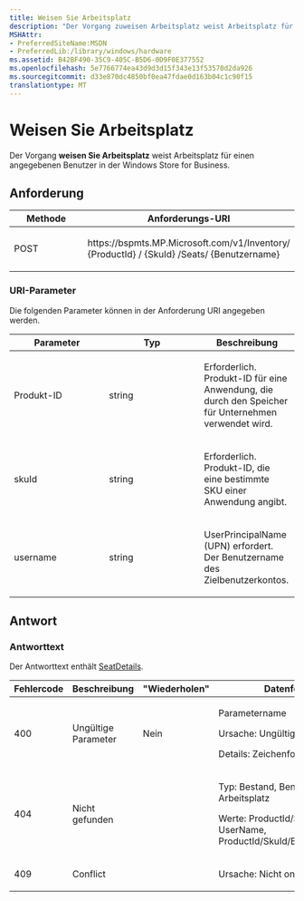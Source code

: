 ```yaml
---
title: Weisen Sie Arbeitsplatz
description: "Der Vorgang zuweisen Arbeitsplatz weist Arbeitsplatz für einen angegebenen Benutzer im Windows Store für Business."
MSHAttr:
- PreferredSiteName:MSDN
- PreferredLib:/library/windows/hardware
ms.assetid: B42BF490-35C9-405C-B5D6-0D9F0E377552
ms.openlocfilehash: 5e7766774ea43d9d3d15f343e13f53570d2da926
ms.sourcegitcommit: d33e870dc4850bf0ea47fdae0d163b04c1c90f15
translationtype: MT
---
```

# <a name="assign-seat"></a>Weisen Sie Arbeitsplatz

Der Vorgang **weisen Sie Arbeitsplatz** weist Arbeitsplatz für einen angegebenen Benutzer in der Windows Store for Business.

## <a name="request"></a>Anforderung

<table>
<colgroup>
<col width="50%" />
<col width="50%" />
</colgroup>
<thead>
<tr class="header">
<th>Methode</th>
<th>Anforderungs-URI</th>
</tr>
</thead>
<tbody>
<tr class="odd">
<td><p>POST</p></td>
<td><p>https://bspmts.MP.Microsoft.com/v1/Inventory/ {ProductId} / {SkuId} /Seats/ {Benutzername}</p></td>
</tr>
</tbody>
</table>

 
### <a name="uri-parameters"></a>URI-Parameter

Die folgenden Parameter können in der Anforderung URI angegeben werden.

<table>
<colgroup>
<col width="33%" />
<col width="33%" />
<col width="33%" />
</colgroup>
<thead>
<tr class="header">
<th>Parameter</th>
<th>Typ</th>
<th>Beschreibung</th>
</tr>
</thead>
<tbody>
<tr class="odd">
<td><p>Produkt-ID</p></td>
<td><p>string</p></td>
<td><p>Erforderlich. Produkt-ID für eine Anwendung, die durch den Speicher für Unternehmen verwendet wird.</p></td>
</tr>
<tr class="even">
<td><p>skuId</p></td>
<td><p>string</p></td>
<td><p>Erforderlich. Produkt-ID, die eine bestimmte SKU einer Anwendung angibt.</p></td>
</tr>
<tr class="odd">
<td><p>username</p></td>
<td><p>string</p></td>
<td><p>UserPrincipalName (UPN) erfordert. Der Benutzername des Zielbenutzerkontos.</p></td>
</tr>
</tbody>
</table>


## <a name="response"></a>Antwort

### <a name="response-body"></a>Antworttext

Der Antworttext enthält [SeatDetails](data-structures-windows-store-for-business.md#seatdetails).

<table>
<colgroup>
<col width="20%" />
<col width="20%" />
<col width="20%" />
<col width="20%" />
<col width="20%" />
</colgroup>
<thead>
<tr class="header">
<th>Fehlercode</th>
<th>Beschreibung</th>
<th>"Wiederholen"</th>
<th>Datenfeld</th>
<th>Details</th>
</tr>
</thead>
<tbody>
<tr class="odd">
<td><p>400</p></td>
<td><p>Ungültige Parameter</p></td>
<td><p>Nein</p></td>
<td><p>Parametername</p>
<p>Ursache: Ungültiger parameter</p>
<p>Details: Zeichenfolge</p></td>
<td><p>Ungültige kann ProductId, SkuId oder UserName enthalten.</p></td>
</tr>
<tr class="even">
<td><p>404</p></td>
<td><p>Nicht gefunden</p></td>
<td></td>
<td><p>Typ: Bestand, Benutzer, Arbeitsplatz</p>
<p>Werte: ProductId/SkuId, UserName, ProductId/SkuId/Benutzername</p></td>
<td><p>ItemType: Inventar Benutzer Arbeitsplatz</p>
<p>Werte: ProductId/SkuId UserName ProductId/SkuId/Benutzername</p></td>
</tr>
<tr class="odd">
<td><p>409</p></td>
<td><p>Conflict</p></td>
<td></td>
<td><p>Ursache: Nicht online</p></td>
<td></td>
</tr>
</tbody>
</table>

 

 






